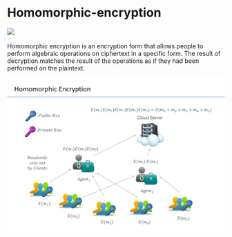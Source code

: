 # Homomorphic-encryption

![](https://img.shields.io/badge/status-done-blue)

 Homomorphic encryption is an encryption form that allows people to perform algebraic operations on ciphertext in a specific form.
 The result of decryption matches the result of the operations as if they had been performed on the plaintext.
 
 ![](https://github.com/rqg0717/Homomorphic-encryption/blob/master/Homomorphic%20Encryption.png)
